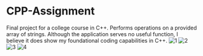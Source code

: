 # CPP-Assignment
Final project for a college course in C++. Performs operations on a provided array of strings. Although the application serves no useful function, I believe it does show my foundational coding capabilities in C++.
![1](https://user-images.githubusercontent.com/55116554/211139558-a56bc044-c1a3-4f57-ae44-5fbccf261283.PNG)
![2](https://user-images.githubusercontent.com/55116554/211139561-0b9ce9cc-6f6f-4478-8c61-2e98487ee391.PNG)
![3](https://user-images.githubusercontent.com/55116554/211139564-b79f3c1c-758d-42f3-b624-99249fe6130f.PNG)
![4](https://user-images.githubusercontent.com/55116554/211139566-e23bd147-0c47-47b6-ab25-e779c45d0718.PNG)

